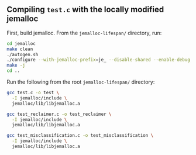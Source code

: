 ## Compiling `test.c` with the locally modified jemalloc

First, build jemalloc. From the `jemalloc-lifespan/` directory, run:

```bash
cd jemalloc
make clean
./autogen.sh
./configure --with-jemalloc-prefix=je_ --disable-shared --enable-debug
make -j
cd ..
```

Run the following from the root `jemalloc-lifespan/` directory:

```bash
gcc test.c -o test \
  -I jemalloc/include \
  jemalloc/lib/libjemalloc.a
```

```bash
gcc test_reclaimer.c -o test_reclaimer \
  -I jemalloc/include \
  jemalloc/lib/libjemalloc.a
```

```bash
gcc test_misclassification.c -o test_misclassification \
  -I jemalloc/include \
  jemalloc/lib/libjemalloc.a
```